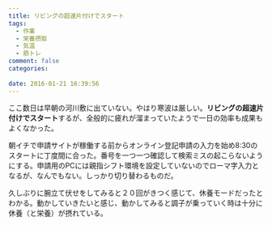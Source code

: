 ```yaml
---
title: リビングの超速片付けでスタート
tags:
  - 作業
  - 栄養摂取
  - 気温
  - 筋トレ
comment: false
categories:
   
date: 2016-01-21 16:39:56
---
```


ここ数日は早朝の河川敷に出ていない。やはり寒波は厳しい。**リビングの超速片付けでスタート**するが、全般的に疲れが溜まっていたようで一日の効率も成果もよくなかった。

朝イチで申請サイトが稼働する前からオンライン登記申請の入力を始め8:30のスタートに丁度間に合った。番号を一つ一つ確認して検索ミスの起こらないようにする。申請用のPCには親指シフト環境を設定していないのでローマ字入力となるが、なんでもない。しっかり切り替わるものだ。

久しぶりに腕立て伏せをしてみると２０回がきつく感じて、休養モードだったとわかる。動かしていきたいと感じ、動かしてみると調子が乗っていく時は十分に休養（と栄養）が摂れている。